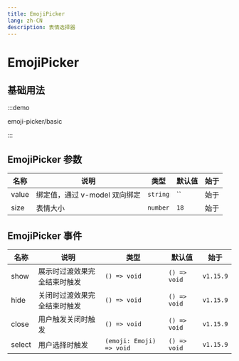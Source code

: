 ```yaml
---
title: EmojiPicker
lang: zh-CN
description: 表情选择器
---
```


# EmojiPicker

## 基础用法

:::demo

emoji-picker/basic

:::

## EmojiPicker 参数

| 名称  | 说明                          | 类型     | 默认值 | 始于 |
| ----- | ----------------------------- | -------- | ------ | ---- |
| value | 绑定值，通过 v-model 双向绑定 | `string` | ``     | 始于 |
| size  | 表情大小                      | `number` | `18`   | 始于 |

## EmojiPicker 事件

| 名称   | 说明                         | 类型                     | 默认值       | 始于      |
| ------ | ---------------------------- | ------------------------ | ------------ | --------- |
| show   | 展示时过渡效果完全结束时触发 | `() => void`             | `() => void` | `v1.15.9` |
| hide   | 关闭时过渡效果完全结束时触发 | `() => void`             | `() => void` | `v1.15.9` |
| close  | 用户触发关闭时触发           | `() => void`             | `() => void` | `v1.15.9` |
| select | 用户选择时触发               | `(emoji: Emoji) => void` | `() => void` | `v1.15.9` |
